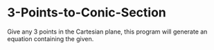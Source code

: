# 3-Points-to-Conic-Section
Give any 3 points in the Cartesian plane, this program will generate an equation containing the given.
